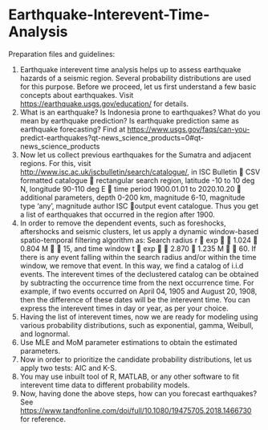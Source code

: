 # Earthquake-Interevent-Time-Analysis
Preparation files and guidelines:
1. Earthquake interevent time analysis helps up to assess earthquake hazards of a seismic region. Several probability distributions are used for this purpose. Before we proceed, let us first understand a few basic concepts about earthquakes. Visit https://earthquake.usgs.gov/education/ for details.
2. What is an earthquake? Is Indonesia prone to earthquakes? What do you mean by earthquake prediction? Is earthquake prediction same as earthquake forecasting? Find at https://www.usgs.gov/faqs/can-you- predict-earthquakes?qt-news_science_products=0#qt-news_science_products
3. Now let us collect previous earthquakes for the Sumatra and adjacent regions. For this, visit http://www.isc.ac.uk/iscbulletin/search/catalogue/, in ISC Bulletin  CSV formatted catalogue  rectangular search region, latitude -10 to 10 deg N, longitude 90-110 deg E  time period 1900.01.01 to 2020.10.20  additional parameters, depth 0-200 km, magnitude 6-10, magnitude type ‘any’, magnitude author ISC output event catalogue. Thus you get a list of earthquakes that occurred in the region after 1900.
4. In order to remove the dependent events, such as foreshocks, aftershocks and seismic clusters, let us apply a dynamic window-based spatio-temporal filtering algorithm as: Search radius r  exp   1.024  0.804 M   15, and time window t  exp   2.870  1.235 M   60. If there is any event falling within the search radius and/or within the time window, we remove that event. In this way, we find a catalog of i.i.d events. The interevent times of the declustered catalog can be obtained by subtracting the occurrence time from the next occurrence time. For example, if two events occurred on April 04, 1905 and August 20, 1908, then the difference of these dates will be the interevent time. You can express the interevent times in day or year, as per your choice.
6. Having the list of interevent times, now we are ready for modeling using various probability distributions, such as exponential, gamma, Weibull, and lognormal.
7. Use MLE and MoM parameter estimations to obtain the estimated parameters.
8. Now in order to prioritize the candidate probability distributions, let us apply two tests: AIC and K-S.
9. You may use inbuilt tool of R, MATLAB, or any other software to fit interevent time data to different probability models.
10. Now, having done the above steps, how can you forecast earthquakes? See https://www.tandfonline.com/doi/full/10.1080/19475705.2018.1466730 for reference.
